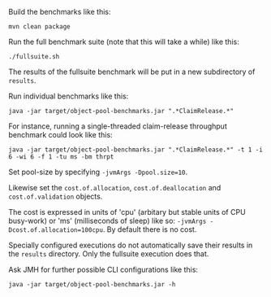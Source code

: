 
Build the benchmarks like this:

    mvn clean package

Run the full benchmark suite (note that this will take a while) like this:

    ./fullsuite.sh

The results of the fullsuite benchmark will be put in a new subdirectory of `results`.

Run individual benchmarks like this:

    java -jar target/object-pool-benchmarks.jar ".*ClaimRelease.*"

For instance, running a single-threaded claim-release throughput benchmark could look like this:

    java -jar target/object-pool-benchmarks.jar ".*ClaimRelease.*" -t 1 -i 6 -wi 6 -f 1 -tu ms -bm thrpt

Set pool-size by specifying `-jvmArgs -Dpool.size=10`.

Likewise set the `cost.of.allocation`, `cost.of.deallocation` and `cost.of.validation` objects.

The cost is expressed in units of 'cpu' (arbitary but stable units of CPU busy-work) or 'ms'
(milliseconds of sleep) like so: `-jvmArgs -Dcost.of.allocation=100cpu`. By default there is no cost.

Specially configured executions do not automatically save their results in the `results` directory. Only the
fullsuite execution does that.

Ask JMH for further possible CLI configurations like this:

    java -jar target/object-pool-benchmarks.jar -h

